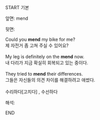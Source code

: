 START
기본

앞면:
mend


뒷면:
<div>Could you <strong>mend</strong> my bike for me? </div><div><div>제 자전거 좀 고쳐 주실 수 있어요?</div></div><div><br></div><div><div>My leg is definitely on the <strong>mend</strong> now. </div><div><div>내 다리가 지금 확실히 회복되고 있는 중이다.</div></div></div><div><br></div><div><div>They tried to <strong>mend</strong> their differences. </div><div><div>그들은 자신들의 의견 차이를 해결하려고 애썼다.</div></div></div><div><br></div><div>수리하다[고치다] , 수선하다</div>


해석:
<!--ID: 1746614454269-->
END